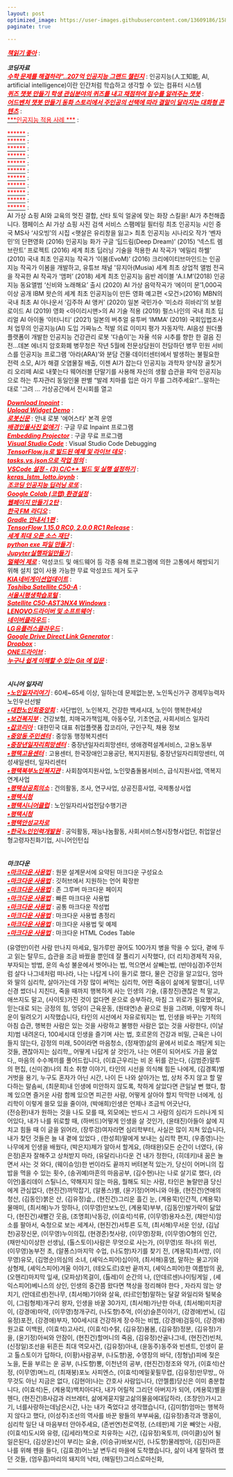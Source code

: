 ```yaml
---
layout: post
optimized_image: https://user-images.githubusercontent.com/13609186/158834851-5c5d7736-001b-448d-8bb6-eb99f2f16233.jpg
paginate: true

---
```




[<span style="color:red">***책읽기 좋아***</span>](https://github.com/choijangwook/cjw/blob/master/_posts/2022-01-01-%EC%B1%85%EC%A0%9C%EB%AA%A9.md) : <br>




***코딩자료*** <br>
[<span style="color:red">***수학 문제를 해결하라"..207억 인공지능 그랜드 챌린지***</span>](https://www.edaily.co.kr/news/read?newsId=01498966629049576&mediaCodeNo=257) : 인공지능(人工知能, AI, artificial intelligence)이란 인간처럼 학습하고 생각할 수 있는 컴퓨터 시스템<br>
[<span style="color:red">***퀴즈 챗봇 만들기
학생 관심분야의 퀴즈를 내고 채점하여
점수를 알려주는 챗봇***</span>](https://frogue.danbee.ai/?chatbot_id=1f249219-da73-4e1c-ac4d-22d759790eb1) : <br>
[<span style="color:red">***어드벤처 챗봇 만들기
동화 스토리에서 주인공의 선택에 따라
결말이 달라지는 대화형 콘텐츠***</span>](https://frogue.danbee.ai/?chatbot_id=723a2dd5-7e99-428e-b941-0282f73e9dce) : <br>
[<span style="color:red">***인공지능 적용 사례 ***</span>](https://byul91oh.tistory.com/70) : <br>

[<span style="color:red">******</span>]() : <br>
[<span style="color:red">******</span>]() : <br>
[<span style="color:red">******</span>]() : <br>
[<span style="color:red">******</span>]() : <br>
[<span style="color:red">******</span>]() : <br>
[<span style="color:red">******</span>]() : <br>
[<span style="color:red">******</span>]() : <br>
[<span style="color:red">******</span>]() : <br>
[<span style="color:red">******</span>]() : <br>
[<span style="color:red">******</span>]() : <br>
[<span style="color:red">******</span>]() : <br>
 AI 가상 쇼핑
AI와 교육의 멋진 결합, 산타 토익
얼굴에 맞는 화장 스킬을! AI가 추천해줍니다. 잼페이스
AI 가상 쇼핑
사진 검색 서비스
스팸메일 필터링
최초 인공지능 시인 중국 MS사 ‘샤오빙’의 시집 <햇살은 유리창을 잃고>
최초 인공지능 시나리오 작가 ‘벤자민’의 단편영화 <Sunspring>(2016)
인공지능 화가 구글 ‘딥드림(Deep Dream)’ (2015)
‘넥스트 렘브란트’ 프로젝트 (2016)
세계 최초 딥러닝 기술을 적용한 AI 작곡가 ‘에밀리 하웰’ (2010)
국내 최초 인공지능 작곡가 ‘이봄(EvoM)’ (2016)
크리에이티브마인드는 인공지능 작곡가 이봄을 개발하고, 유튜브 채널 '뮤지아(Musia)
세계 최초 상업적 앨범 전곡을 작곡한 AI 작곡가 ‘앰퍼’ (2018)
 세계 최초 인공지능 음반 레이블 ‘A.I.M’(2018)
 인공지능 동요앨범 ‘신비와 노래해요’ 출시 (2020)
 AI 가상 음악작곡가 ‘에이미 문’1,000곡 이상 공개
  IBM 왓슨의 세계 최초 인공지능이 만든 영화 예고편 <모건>(2016)
 MBN의 국내 최초 AI 아나운서 ‘김주하 AI 앵커’ (2020)
 일본 국민가수 ‘미소라 히바리’의 보컬로이드 AI (2019)
 영화 <아이리시맨>의 AI 기술 적용 (2019)
 펄스나인의 국내 최초 딥리얼 AI 아이돌 ‘이터니티’ (2021)
 일본의 버추얼 유투버 ‘IMMA’ (2019)
 국회입법조사처 업무의 인공지능(AI) 도입
 가짜뉴스 적발
 의료 이미지 평가
 자동자막. AI음성
 원더풀플랫폼이 개발한 인공지능 건강관리 로봇 '다솜이'는
 자율 석유 시추를 향한 한 걸음 진전…데본 에너지
 암호화폐
 병무청은 작년 5월에 전문상담원이 전담하던 병무 민원 서비스를 인공지능 프로그램 ‘아라(ARA)’와 분담
건물·데이터센터에서 발생하는 불필요한 전력 소모, AI가 해결
오염물질 배출, 이젠 AI가 잡는다
 인공지능 과학자
 양식장 골칫거리 오리떼 AI로 내쫓는다
  웨어러블 단말기를 사용해 자신의 생활 습관을 파악
 인공지능으로 하는 투자관리
 동일인물 판별
 “발레 치마를 입은 아기 무를 그려주세요!”...말하는 대로 '그려 ...
 가상공간에서 전시회를 열고
 
[<span style="color:red">***Download Inpaint***</span>](https://theinpaint.com/download) : <br>
[<span style="color:red">***Upload Widget Demo***</span>](https://demo.cloudinary.com/uw/#/) : <br>
[<span style="color:red">***로봇신문***</span>](http://www.irobotnews.com/) : 안내 로봇 '에어스타' 본격 운영<br>
[<span style="color:red">***배경인물사진 없애기***</span>](https://theinpaint.com/tutorials/pc?app=inpaint&v=9.1) : 구글 무료 Inpaint 프로그램<br>
[<span style="color:red">***Embedding Projector***</span>](https://projector.tensorflow.org/) : 구글 무료 프로그램<br>
[<span style="color:red">***Visual Studio Code***</span>](https://code.visualstudio.com/docs/editor/debugging#_launch-configurations) : Visual Studio Code Debugging <br>
[<span style="color:red">***TensorFlow.js로 빌드된 예제 및 라이브 데모***</span>](https://www.tensorflow.org/js/demos?hl=ko) : <br>
[<span style="color:red">***tasks.vs.json으로 작업 정의***</span>](https://docs.microsoft.com/ko-kr/visualstudio/ide/customize-build-and-debug-tasks-in-visual-studio?view=vs-2022) : <br>
[<span style="color:red">***VSCode 설정 - (3) C/C++ 빌드 및 실행 설정하기***</span>](https://huilife.tisy.com/35) : <br>
[<span style="color:red">***keras_lstm_lotto.ipynb***</span>](https://gist.github.com/tykimos/e792fcae92de2326e273d669d652366b#file-keras_lstm_lotto-ipynb) : <br>
[<span style="color:red">***조코딩 인공지능 딥러닝 로또***</span>](https://animalface.site/lotto.html) : <br>
[<span style="color:red">***Google Colab (코랩) 환경설정***</span>](https://theorydb.github.io/dev/2019/08/23/dev-ml-colab/) : <br>
[<span style="color:red">***웹페이지 만들기 2탄***</span>](https://mrchypark.github.io/post/r%EB%A1%9C%EB%82%98%EB%A7%8C%EC%9D%98-%EC%9B%B9%ED%8E%98%EC%9D%B4%EC%A7%80-%EB%A7%8C%EB%93%A4%EA%B8%B0-2%ED%83%84-github-pages/) : <br>
[<span style="color:red">***한국 FM 라디오***</span>](https://www.radio-korea.com/) : <br>
[<span style="color:red">***Gradle 안내서 1편***</span>](https://yeh35.github.io/blog.github.io/documents/infra/gradle/gradle-start1/) : <br>
[<span style="color:red">***TensorFlow 1.15.0 RC0, 2.0.0 RC1 Release***</span>](https://tensorflow.blog/tag/2-0-0-rc1/) : <br>
[<span style="color:red">***세계 최대 오픈 소스 재단***</span>](https://www.apache.org/) : <br>
[<span style="color:red">***python exe 파일 만들기***</span>](https://blog.naver.com/thenaru2/220748814662) : <br>
[<span style="color:red">***Jupyter실행파일만들기***</span>](https://suho413.tistory.com/145) : <br>
[<span style="color:red">***멀웨어 제로***</span>](https://malzero.xyz/) : 악성코드 및 애드웨어 등 각종 유해 프로그램에 의한 고통에서 해방되기 위해
설치 없이 사용 가능한 무료 악성코드 제거 도구<br>
[<span style="color:red">***KIA네비게이션업데이트***</span>](https://update.kia.com/KR/KO/updateGuide) : <br>
[<span style="color:red">***Toshiba Satellite C50-A***</span>](https://www.driverscape.com/manufacturers/toshiba/laptops-desktops/satellite-c50-a/34352) : <br>
[<span style="color:red">***서울시평생학습포털***</span>](https://sll.seoul.go.kr/main/MainView.do) : <br>
[<span style="color:red">***Satellite C50-AST3NX4 Windows***</span>](http://toshibadriversdownload.com/satellite-c50-ast3nx4-windows-8-1-64bit-drivers/) : <br>
[<span style="color:red">***LENOVO드라이버 및 소프트웨어***</span>](https://pcsupport.lenovo.com/ca/ko/products/laptops-and-netbooks/300-series/330-15ikb-type-81dc/81dc/81dc004ukr/pf17zx37/downloads/automatic-driver-update) : <br>
[<span style="color:red">***네이버클라우드***</span>](https://mybox.naver.com/about/introduce) : <br>
[<span style="color:red">***LG유플러스클라우드***</span>](https://cloud.uplusbox.co.kr/display/uboxMain.do#pageIndex=1&totalRecordCount=4&recordCountPerPage=350&searchCondition=&searchKeyword=&orderby=dateorder&strDesc=DESC&viewType=thumb&folderId=300797848&favoriteYn=N&fileCategory=U%2BBOX&recentlyType=&orgDate=&mode=&curFolderId=&homeFolderId=-1) : <br>
[<span style="color:red">***Google Drive Direct Link Generator***</span>](https://sites.google.com/site/gdocs2direct/) : <br>
[<span style="color:red">***Dropbox***</span>](https://www.dropbox.com/login?cont=https%3A%2F%2Fwww.dropbox.com%2Fhome) : <br>
[<span style="color:red">***ONE드라이브***</span>](https://onedrive.live.com/?id=AFE24E4AFACE3B0D%21102&cid=AFE24E4AFACE3B0D) : <br>
[<span style="color:red">***누구나 쉽게 이해할 수 있는 Git 에 입문***</span>](https://backlog.com/git-tutorial/kr/) : <br>
<br>
<br>
***시니어 일자리*** <br>
[<span style="color:red">***▪노인일자리여기***</span>](https://www.seniorro.or.kr:4431) : 60세~65세 이상, 일하는데 문제없는분, 노인독신가구 경제무능력자노인우선선발
<br>
[<span style="color:red">***▪대한노인회중앙회***</span>](http://www.koreapeople.co.kr/) : 사단법인, 노인복지, 건강한 백세시대, 노인이 행복한세상
<br>
[<span style="color:red">***▪보건복지부***</span>](http://www.mohw.go.kr) : 건강보험, 치매국가책임제, 아동수당, 기초연금, 사회서비스 일자리
<br>
[<span style="color:red">***▪잡코리아***</span>](https://www.jobkorea.co.kr/) : 대한민국 대표 취업플랫폼 잡코리아, 구인구직, 채용 정보
<br>
[<span style="color:red">***▪중앙동 주민센터***</span>](https://www.pyeongtaek.go.kr/csc/jungang/contents.do?mId=0205000000) : 중앙동 행정복지센터
<br>
[<span style="color:red">***▪중장년일자리희망센터***</span>](http://pyeongtaekcci.korcham.net/front/board/boardContentsView.do?boardId=10160&contId=49064&menuId=1318) : 중장년일자리희망센터, 생애경력설계서비스, 고용노동부
<br>
[<span style="color:red">***▪평택고용센터***</span>](https://www.work.go.kr/pyeongtaek/main.do) : 고용센터, 한국장애인고용공단, 복지지원팀, 중장년일자리희망센터, 여성새일센터, 일자리센터
<br>
[<span style="color:red">***▪평택북부노인복지관***</span>](https://bbnoin.or.kr:41004/) : 사회참여지원사업, 노인맞춤돌봄서비스, 급식지원사업, 역복지연계사업
<br>
[<span style="color:red">***▪평택상공회의소***</span>](https://pyeongtaekcci.korcham.net/front/user/main.do) : 건의활동, 조사, 연구사업, 상공진흥사업, 국제통상사업
<br>
[<span style="color:red">***▪평택시청***</span>](https://www.pyeongtaek.go.kr/intro.jsp)
<br>
[<span style="color:red">***▪평택시니어클럽***</span>](http://www.ptseniorclub.or.kr/) : 노인일자리사업전담수행기관
<br>
[<span style="color:red">***▪평택시청***</span>](https://www.pyeongtaek.go.kr/intro.jsp)
<br>
[<span style="color:red">***▪평택안성교차로***</span>](http://www.ptkcr.com/)
<br>
[<span style="color:red">***▪한국노인인력개발원***</span>](https://www.kordi.or.kr/main.do) : 공익활동, 재능나눔활동, 사회서비스형시장형사업단, 취업알선형고령자친화기업, 시니어인턴십<br>
<br>
<br>
***마크다운*** <br>
[<span style="color:red">***▪마크다운 사용법***</span>](https://www.markdownguide.org/basic-syntax) : 원문 설계문서에 요약된 마크다운 구성요소
<br> 
[<span style="color:red">***▪마크다운 사용법***</span>](http://www.rubycoloredglasses.com/2013/04/languages-supported-by-github-flavored-markdown/) : 깃허브에서 지원하는 언어 확장판
<br> 
[<span style="color:red">***▪마크다운 사용법***</span>](https://nolboo.kim/blog/2013/09/07/john-gruber-markdown/) : 존 그루버 마크다운 페이지
<br>
[<span style="color:red">***▪마크다운 사용법***</span>](http://taewan.kim/post/markdown/#chapter-2) : 빠른 마크다운 사용법
<br>
[<span style="color:red">***▪마크다운 사용법***</span>](https://gist.github.com/ihoneymon/652be052a0727ad59601) : 공통 마크다운 작성법
<br>
[<span style="color:red">***▪마크다운 사용법***</span>](https://heropy.blog/2017/09/30/markdown/) : 마크다운 사용법 총정리
<br>
[<span style="color:red">***▪마크다운 사용법***</span>](https://theorydb.github.io/envops/2019/05/22/envops-blog-how-to-use-md/) : 마크다운 사용법 및 예제
<br>
[<span style="color:red">***▪마크다운 사용법***</span>](https://ascii.cl/htmlcodes.htm) : 마크다운 HTML Codes Table
<br>

 
 
 (유영만)이런 사람 만나지 마세요,
밀가루만 끊어도 100가지 병을 막을 수 있다,
곁에 두고 읽는 탈무드,
습관을 조금 바꿨을 뿐인데 잘 풀리기 시작했다,
(더 리치)경제적 자유,부자되는 방법,
운의 속성 불운에서 벗어나는 법,
먹으면서 살빼는법,
(반야심경)주인처럼 살다 나그네처럼 떠나라,
나는 나답게 나이 들기로 했다,
물은 건강을 알고있다,
엄마와 딸의 심리학,
살아가는데 가장 많이 써먹는 심리학,
어떤 죽음이 삶에게 말했다|,
너무 신경 썼더니 지친다,
죽을 때까지 행복하게 사는 인생의 기술,
(홍창진)괜찮은 척 말고, 애쓰지도 말고,
(사이토)가진 것이 없다면 운으로 승부하라,
마침 그 위로가 필요했어요,
믿는대로 되는 긍정의 힘,
엉덩이 근육운동,
(원태연)손 끝으로 원을 그려봐,
이렇게 하니 운이 밀려오기 시작했습니다,
타인의 시선에서 자유로워지는 법,
인생을 바꾸는 기적의 아침 습관,
행복한 사람은 있는 것을 사랑하고 불행한 사람은 없는 것을 사랑한다,
(이날치)범 내려온다,
100세시대 인생을 즐기며 사는 법,
호르몬의 건강과 비밀,
근육은 나이들지 않는다,
감정의 미래,
50이라면 마음청소,
(정재영)삶의 끝에서 비로소 깨닫게 되는 것들,
괜찮아지는 심리학,,
어떻게 나답게 살 것인가,
나는 어른이 되어서도 가끔 울었다,,
마음의 수수께끼를 풀어드립니다,
(이효근우리는 비 온 뒤를 걷는다, 
(김범준)말투의 편집, 
(신미경)나의 최소 취향 이야기, 
타인의 시선을 의식해 힘든 나에게,
(김경록)벌거벗을 용기,
누구도 혼자가 아닌 시간,
나이 든 나와 살아가는 법,
상처 주지 않고 할 말 다하는 말솜씨,
(최문희)내 인생에 미안하지 않도록,
착하게 살았다면 큰일날 뻔 했다,
함께 있으면 즐거운 사람 함께 있으면 피곤한 사람,
어떻게 살아야 할지 막막한 너에게,
심리학이 이렇게 쓸모 있을 줄이야,
(박애희)인생은 언제나 조금씩 어긋난다,  
(전승환)내가 원하는 것을 나도 모를 때, 
외모에는 반드시 그 사람의 심리가 드러나게 되어있다,
내가 나를 위로할 때,
(하버드)어떻게 인생을 살 것인가,
(윤태진)아들아 삶에 지치고 힘들 때 이 글을 읽어라,
(장루겅)여자라면 심리학부터,
사실은 많이 지쳐 있습니다,
내가 찾던 것들은 늘 내 곁에 있었다 ,
(한성희)딸에게 보내는 심리학 편지,
(우종영)나는 나무에게 인생을 배웠다,
(박은지)제가 알아서 할게요,
(하태완)모든 순간이 너였다,
(유은정)혼자 잘해주고 상처받지 마라,
(유달리나)다운 건 내가 정한다,
(히데키)내 꿈은 놀면서 사는 것 와다,
(웨이슈잉)한 번이라도 끝까지 버텨본적 있는가,
당신이 어머니의 집밥을 먹을 수 있는 횟수,
(송귀예)마흔의 마음공부,
(김수현)나는 나로 살기로 했다,
(라이언)홀리데이 스틸니스,
약해지지 않는 마음,
뭘해도 되는 사람,
타인은 놀랄만큼 당신에게 관심없다,
(현진건)까막잡기,
(알퐁스)별,
(윤기정)어머니와 아들,
(현진건)연애의 청산,
(김동인)붉은 산,
(김유정)솥,,
(현진건)그리운 흘긴 눈,
(계용묵)인간적,
(계용묵)물매미,
(최서해)누가 망하나,
(이무영)만보노인,
(계용묵)부부,
(김동인)발가락이 닮았다,
(현진건)새빨간 웃음,
(조명희)낙동강,
(이효석)석류,
(이무영)용자소전,
(채만식)암소를 팔아서,
숙청으로 보는 세계사,
(현진건)서투른 도적,
(최서해)무서운 인상,
(김남천)공장신문,
(이무영)누이의집,
(현경준)첫사랑,
(이무영)장화,
(이무영)O형의 인간,
(채만식)이상한 선생님,
(톨스토이)사람은 무엇으로 사는가,
(이무영)또 하나의 위선,
(이무영)농부전 초,
(알퐁스)마지막 수업,
(나도향)자기를 찾기 전,
(계용묵)최서방,
(이무영)유모,
(김명순)의심의 소녀,
(셰익스피어)십이야,
(최서해)홍염,
말하는 물고기와 삼형제,
(셰익스피어)겨울 이야기,
(테오도르)호반 끝까지,
(셰익스피어)한 여름밤의 꿈,
(오헨리)마지막 잎새,
(모파상)목걸이,
(톨레)이 순간의 나,
(안데르센)나이팅게일 ,
(셰익스피어)베니스의 상인, 
인생의 중간쯤 왔다면 책상을 정리해야 한다 ,
자라지 않는 양치기,
(안데르센)전나무, 
(최서해)기아와 살육,
(타르인형)말하는 달걀 와일리와 털북숭이,
(그림형제)개구리 왕자, 
인생을 바꿀 30가지,
(최서해)가난한 아내,
(최서해)미치광이,
(강경애)마약,
(이무영)청개구리,
(나도향)추억,
(이상)슬픈이야기,
(강경애)번뇌,
(김유정)포전,
(강경애)부자,
100세시대 건강하게 장수하는 비법,
(강경애)검둥이,
(강경애)원고료 이백원,
(이효석)고사리,
(이효석)수탉,
(김유정)봄봄,
(김유정)정분,
(김유정)가을,
(윤기정)아씨와 안잠이,
(현진건)할머니의 죽음,
(김유정)산골나그네,
(현진건)빈처,
(신정일)조선을 뒤흔든 최대 역모사건,
(김유정)아내,
(윤동주)동주와 빈센트,
인생이 묻고 톨스토이가 답하다,
(이황)사람공부,
(나도향)꿈,
수영장의 바닥,
(정형남)피에 젖은 노을,
돈을 부르는 운 공부,
(나도향)뽕,
이천년의 공부,
(현진건)정조와 약가,
(이효석)산정,
(이무영)며느리,
(최재붕)포노 사피엔스,
(이효석)메밀꽃필무렵,
(김유정)만무방,,
아무것도 아닌 지금은 없다,
(김현아)나는 간호사 사람입니다,
(안젤름)당신은 이미 충분합니다,
(이효석)돈,
(계용묵)백치아다다,
내가 어릴적 그리던 아버지가 되어,
(계용묵)별을 헨다,
(현진건)B사감과 러브레터,
삶에게묻지말고삶의물음에대답하라,
(조창인)가시고기,
너를사랑하는데남은시간,
나는 내가 죽었다고 생각했습니다,
(김미향)엄마는 행복하지 않다고 했다,
(이성주)조선의 역사를 바꾼 왕들의 부부싸움,
(김유정)총각과 맹꽁이,
심리학 일단 내 마음부터 안아주세요,
(존번연)천로역정,
(스테판)제 기운 빼앗는 사람,
(이효석)도시와 유령,
(김세라)책으로 치유하는 시간,
(김유정)옥토끼,
(마이클)싱어 될일은된다,
(김상운)신이 부리는 요술,
(이승규)바보시인,
(나도향)물레방아,
(김진)마흔 나를 위해 펜을 들다, 
(김효경)어느날 변두리 마을에 도착했습니다,
삶이 내게 말하려 했던 것들,
(엄우흠)마리의 돼지의 낙타,
(해밀턴)그리스로마신화,


















































































































































 
 
 
 
 
 
 
 
 
 
 
 
---
